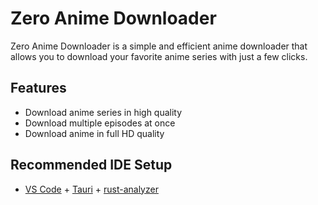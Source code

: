 # Zero Anime Downloader

Zero Anime Downloader is a simple and efficient anime downloader that allows you to download your favorite anime series with just a few clicks.

## Features

- Download anime series in high quality
- Download multiple episodes at once
- Download anime in full HD quality

## Recommended IDE Setup

- [VS Code](https://code.visualstudio.com/) + [Tauri](https://marketplace.visualstudio.com/items?itemName=tauri-apps.tauri-vscode) + [rust-analyzer](https://marketplace.visualstudio.com/items?itemName=rust-lang.rust-analyzer)